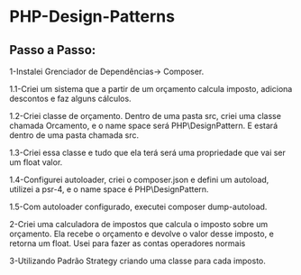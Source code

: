# PHP-Design-Patterns

<h2>Passo a Passo:</h2>

1-Instalei Grenciador de Dependências-> Composer.
  
  1.1-Criei um sistema que a partir de um orçamento calcula imposto, adiciona descontos e faz alguns cálculos. 
  
  1.2-Criei classe de orçamento. Dentro de uma pasta src, criei uma classe chamada Orcamento, e o name space será PHP\DesignPattern. 
  E estará dentro de uma pasta chamada src.
  
  1.3-Criei essa classe e tudo que ela terá será uma propriedade que vai ser um float valor.
  
  1.4-Configurei autoloader, criei o composer.json e defini um autoload, utilizei a psr-4, e o name space é PHP\DesignPattern.
  
  1.5-Com autoloader configurado, executei composer dump-autoload.

2-Criei uma calculadora de impostos que calcula o imposto sobre um orçamento. Ela recebe o orçamento e devolve o valor desse imposto, e retorna um float. Usei para fazer as contas operadores normais
 
 3-Utilizando Padrão Strategy criando uma classe para cada imposto.
